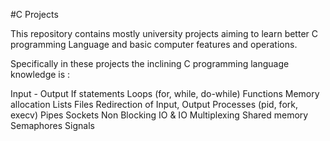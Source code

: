 #C Projects

This repository contains mostly university projects aiming to 
learn better C programming Language and basic computer features 
and operations.

Specifically in these projects the inclining C programming language 
knowledge is :

Input - Output
If statements
Loops (for, while, do-while)
Functions
Memory allocation
Lists
Files
Redirection of Input, Output
Processes (pid, fork, execv)
Pipes
Sockets
Non Blocking IO & IO Multiplexing
Shared memory
Semaphores
Signals
